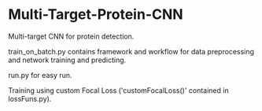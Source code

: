# Multi-Target-Protein-CNN

Multi-target CNN for protein detection. 

train_on_batch.py contains framework and workflow for data preprocessing and network training and predicting. 

run.py for easy run.

Training using custom Focal Loss ('customFocalLoss()' contained in lossFuns.py).
